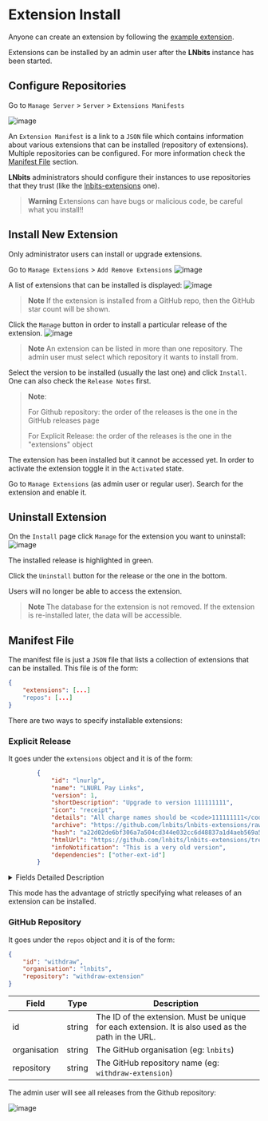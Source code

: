 # Extension Install

Anyone can create an extension by following the [example extension](https://github.com/lnbits/lnbits/tree/extension_install_02/lnbits/extensions/example).

Extensions can be installed by an admin user after the **LNbits** instance has been started.

## Configure Repositories

Go to `Manage Server` > `Server` > `Extensions Manifests`

![image](https://user-images.githubusercontent.com/2951406/213494038-e8152d8e-61f2-4cb7-8b5f-361fc3f9a31f.png)


An `Extension Manifest` is a link to a `JSON` file which contains information about various extensions that can be installed (repository of extensions).
Multiple repositories can be configured. For more information check the [Manifest File](https://github.com/lnbits/lnbits/blob/extension_install_02/docs/guide/extension-install.md#manifest-file) section.


**LNbits** administrators should configure their instances to use repositories that they trust (like the [lnbits-extensions](https://github.com/lnbits/lnbits-extensions/) one). 
> **Warning**
> Extensions can have bugs or malicious code, be careful what you install!!

## Install New Extension
Only administrator users can install or upgrade extensions.

Go to `Manage Extensions` > `Add Remove Extensions`
![image](https://user-images.githubusercontent.com/2951406/213647560-67da4f8a-3315-436f-b690-3b3de536d2e6.png)

A list of extensions that can be installed is displayed:
![image](https://user-images.githubusercontent.com/2951406/213647904-d463775e-86b6-4354-a199-d50e08565092.png)

> **Note**
> If the extension is installed from a GitHub repo, then the GitHub star count will be shown.

Click the `Manage` button in order to install a particular release of the extension.
![image](https://user-images.githubusercontent.com/2951406/213648543-6c5c8cae-3bf4-447f-8499-344cac61c566.png)

> **Note**
> An extension can be listed in more than one repository. The admin user must select which repository it wants to install from.

Select the version to be installed (usually the last one) and click `Install`. One can also check the `Release Notes` first.

> **Note**:
> 
> For Github repository: the order of the releases is the one in the GitHub releases page
> 
> For Explicit Release: the order of the releases is the one in the "extensions" object


The extension has been installed but it cannot be accessed yet. In order to activate the extension toggle it in the `Activated` state.

Go to `Manage Extensions` (as admin user or regular user). Search for the extension and enable it.


## Uninstall Extension
On the `Install` page click `Manage` for the extension you want to uninstall:
![image](https://user-images.githubusercontent.com/2951406/213653194-32cbb1da-dcc8-43cf-8a82-1ec5d2d3dc16.png)

The installed release is highlighted in green.

Click the `Uninstall` button for the release or the one in the bottom.

Users will no longer be able to access the extension.

> **Note**
> The database for the extension is not removed. If the extension is re-installed later, the data will be accessible.

## Manifest File
The manifest file is just a `JSON` file that lists a collection of extensions that can be installed. This file is of the form:

```json
{
    "extensions": [...]
    "repos": [...]
}
```

There are two ways to specify installable extensions:

### Explicit Release
It goes under the `extensions` object and it is of the form:
```json
        {
            "id": "lnurlp",
            "name": "LNURL Pay Links",
            "version": 1,
            "shortDescription": "Upgrade to version 111111111",
            "icon": "receipt",
            "details": "All charge names should be <code>111111111</code>. API panel must show: <br>",
            "archive": "https://github.com/lnbits/lnbits-extensions/raw/main/new/lnurlp/1/lnurlp.zip",
            "hash": "a22d02de6bf306a7a504cd344e032cc6d48837a1d4aeb569a55a57507bf9a43a",
            "htmlUrl": "https://github.com/lnbits/lnbits-extensions/tree/main/new/lnurlp/1",
            "infoNotification": "This is a very old version",
            "dependencies": ["other-ext-id"]
        }
```

<details><summary>Fields Detailed Description</summary>

| Field                | Type          |           | Description                                                                                                                                                          |
|----------------------|---------------|-----------|----------------------------------------------------------------------------------------------------------------------------------------------------------------------|
| id                   | string        | mandatory | The ID of the extension. Must be unique for each extension. It is also used as the path in the URL.                                                                          |
| name                 | string        | mandatory | User friendly name for the extension. It will be displayed on the installation page.                                                                                 |
| version              | string        | mandatory | Version of this release. [Semantic versoning](https://semver.org/) is recommended.                                                                                   |
| shortDescription     | string        | optional  | A few words about the extension. It will be displayed on the installation page.                                                                                      |
| icon                 | string        | optional  | quasar valid icon name                                                                                                                                               |
| details              | string (html) | optional  | Details about this particular release                                                                                                                                |
| archive              | string        | mandatory | URL to the `zip` file that contains the extension source-code                                                                                                        |
| hash                 | string        | mandatory | The hash (`sha256`) of the `zip` file. The extension will not be installed if the hash is incorrect.                                                                 |
| htmlUrl              | string        | optional  | Link to the extension home page.                                                                                                                                     |
| infoNotification     | string        | optional  | Users that have this release installed will see a info message for their extension. For example if the extension support will be terminated soon.                    |
| criticalNotification | string        | optional  | Reserved for urgent notifications. The admin user will receive a message each time it visits the `Install` page. One example is if the extension has a critical bug. |
| dependencies         | list          | optional  | A list of extension IDs. It signals that those extensions must be installed BEFORE the this one can be installed.   

</details>

This mode has the advantage of strictly specifying what releases of an extension can be installed.
    
### GitHub Repository
It goes under the `repos` object and it is of the form:

```json
{
    "id": "withdraw",
    "organisation": "lnbits",
    "repository": "withdraw-extension"
}
```

| Field        | Type   | Description                                           |
|--------------|--------|-------------------------------------------------------|
| id           | string | The ID of the extension. Must be unique for each extension. It is also used as the path in the URL.                               |
| organisation | string | The GitHub organisation (eg: `lnbits`)                |
| repository   | string | The GitHub repository name (eg: `withdraw-extension`) |

The admin user will see all releases from the Github repository:

![image](https://user-images.githubusercontent.com/2951406/213508934-11de5ae5-2045-471c-854b-94b6acbf4434.png)


